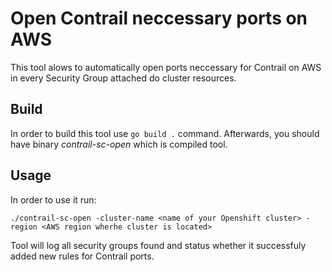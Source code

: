 # Open Contrail neccessary ports on AWS

This tool alows to automatically open ports neccessary for Contrail on AWS in every Security Group attached do cluster resources.

## Build

In order to build this tool use `go build .` command.
Afterwards, you should have binary *contrail-sc-open* which is compiled tool.

## Usage

In order to use it run:
```
./contrail-sc-open -cluster-name <name of your Openshift cluster> -region <AWS region wherhe cluster is located>
```

Tool will log all security groups found and status whether it successfuly added new rules for Contrail ports.

